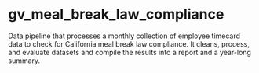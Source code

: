 # gv_meal_break_law_compliance
Data pipeline that processes a monthly collection of employee timecard data to check for California meal break law compliance. It cleans, process, and evaluate datasets and compile the results into a report and a year-long summary. 
